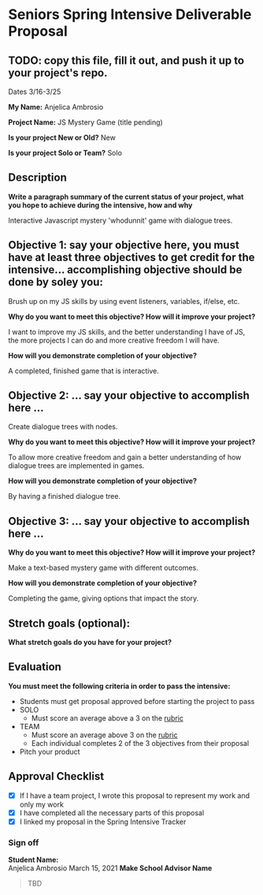 # Seniors Spring Intensive Deliverable Proposal 

## TODO: copy this file, fill it out, and push it up to your project's repo.

Dates 3/16-3/25

**My Name:**
Anjelica Ambrosio 


**Project Name:** 
JS Mystery Game (title pending)


**Is your project New or Old?**
New


**Is your project Solo or Team?**
Solo


## Description

**Write a paragraph summary of the current status of your project, what you hope to achieve during the intensive, how and why**

Interactive Javascript mystery 'whodunnit' game with dialogue trees.

## Objective 1: say your objective here, you must have at least three objectives to get credit for the intensive… accomplishing objective should be done by soley you:

Brush up on my JS skills by using event listeners, variables, if/else, etc.

**Why do you want to meet this objective? How will it improve your project?** 

I want to improve my JS skills, and the better understanding I have of JS, the more projects I can do and more creative freedom I will have.

**How will you demonstrate completion of your objective?** 

A completed, finished game that is interactive.

## Objective 2: ... say your objective to accomplish here …

Create dialogue trees with nodes.

**Why do you want to meet this objective? How will it improve your project?** 

To allow more creative freedom and gain a better understanding of how dialogue trees are implemented in games.

**How will you demonstrate completion of your objective?** 

By having a finished dialogue tree.

## Objective 3: ... say your objective to accomplish here …
**Why do you want to meet this objective? How will it improve your project?** 

Make a text-based mystery game with different outcomes.

**How will you demonstrate completion of your objective?** 

Completing the game, giving options that impact the story.

## Stretch goals (optional):

**What stretch goals do you have for your project?**

## Evaluation

**You must meet the following criteria in order to pass the intensive:**

- Students must get proposal approved before starting the project to pass
- SOLO
    - Must score an average above a 3 on the [rubric]
- TEAM
    - Must score an average above 3 on the [rubric]
    - Each individual completes 2 of the 3 objectives from their proposal
- Pitch your product


[rubric]:https://docs.google.com/document/d/1IOQDmohLBEBT-hyr-2vgw1mbZUNsq3fHxVfH0oRmVt0/edit



## Approval Checklist
- [x] If I have a team project, I wrote this proposal to represent my work and only my work
- [x] I have completed all the necessary parts of this proposal
- [x] I linked my proposal in the Spring Intensive Tracker

### Sign off

**Student Name:**                
Anjelica Ambrosio March 15, 2021
**Make School Advisor Name**
> TBD